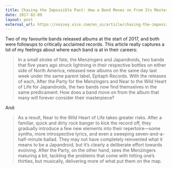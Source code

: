 ```yaml
---
title: Chasing the Impossible Past: How a Band Moves on From Its Masterpiece Album (Dan Ozzi)
date: 2017-02-09
layout: post
external_url: https://noisey.vice.com/en_us/article/chasing-the-impossible-past-how-a-band-moves-on-from-its-masterpiece-album
---
```


Two of my favourite bands released albums at the start of 2017, and both were followups to critically acclaimed records. This article really captures a lot of my feelings about where each band is at in their careers:

> In a small stroke of fate, the Menzingers and Japandroids, two bands that five years ago struck lightning in their respective bottles on either side of North America, released new albums on the same day last week under the same parent label, Epitaph Records. With the releases of each, After the Party for the Menzingers and Near to the Wild Heart of Life for Japandroids, the two bands now find themselves in the same predicament: How does a band move on from the album that many will forever consider their masterpiece?

And:

> As a result, Near to the Wild Heart of Life takes greater risks. After a familiar, quick and dirty rock banger to kick the record off, they gradually introduce a few new elements into their repertoire—some synths, more introspective lyrics, and even a sweeping seven-and-a-half-minute ballad. They may not have completely reinvented what it means to be a Japandroid, but it’s clearly a deliberate effort towards evolving. After the Party, on the other hand, sees the Menzingers maturing a bit, tackling the problems that come with hitting one’s thirties, but musically, delivering more of what put them on the map.

